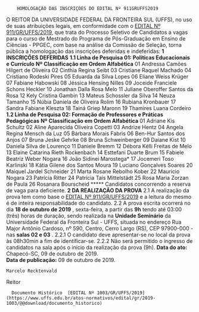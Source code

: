         HOMOLOGAÇÃO DAS INSCRIÇÕES DO EDITAL Nº 911GRUFFS2019  

 O REITOR DA UNIVERSIDADE FEDERAL DA FRONTEIRA SUL (UFFS), no uso de suas atribuições legais, em conformidade com o [EDITAL Nº 911/GR/UFFS/2019](https://www.uffs.edu.br/atos-normativos/edital/gr/2019-0911), que trata do Processo Seletivo de Candidatos a vagas para o curso de Mestrado do Programa de Pós-Graduação em Ensino de Ciências - PPGEC, com base na análise da Comissão de Seleção, torna pública a homologação das inscrições deferidas e indeferidas:  **1 INSCRIÇÕES DEFERIDAS** **1.1 Linha de Pesquisa 01: Políticas Educacionais e Currículo**     **Nº**    **Classificação em Ordem Alfabética**     01   Andressa Camões Hilgert de Oliveira     02   Cinthia Regina Seibt     03   Cristiane Raquel Machado     04   Cristiano Rodeski Pires     05   Eduarda da Silva Lopes     06   Eliane Weiss Krüger     07   Fabiane Habowski     08   Jéssica Hensing Nilles     09   Joceide Franciele Schons Heckler     10   Jonathan Dalla Rosa Melo     11   Juliane Oberoffer Santos da Rosa     12   Kely Cristina Gambin     13   Mateus Schossler da Silva     14   Neuza Tamanho     15   Núbia Daniela de Oliveira Rolim     16   Rubiana Kronbauer     17   Sandra Fabiane Kleszta     18   Tainá Griep Maronn     19   Thamires Luana Cordeiro     **1.2 Linha de Pesquisa 02: Formação de Professores e Práticas Pedagógicas**     **Nº**    **Classificação em Ordem Alfabética**     01   Adriane Kis Schultz     02   Aline Aparecida Oliveira Copetti     03   Andrize Hentz     04   Angela Regina Mensch da Luz     05   Bárbara Morais Fabris     06   Ben-Hur Santos dos Anjos     07   Bruna Jeske Gehrke     08   Bruna Schweinberger     09   Daiane Kist     10   Daniela Silva de Lourenço     11   Daniele Bremm     12   Débora Kélli Freitas de Melo     13   Elaine Catarina Rieth Rockenbach     14   Esttefani Duarte Brum     15   Fabiele Beatriz Weber Nogara     16   João Sidinei Marostega*     17   Jocemeri Toso Karlinski     18   Kátia Gilene dos Santos Moura     19   Luciano Gonçalves Soares     20   Maiquel Jardel Schneider     21   Marta Rosane Rebolho Kober     22   Mauricio Nogara     23   Patrícia Ritter     24   Patrícia Taís Mittelstädt     25   Rosa Maria Zorzan de Paula     26   Rosanara Bourscheid     *****  Candidatos concorrendo a reserva de vaga para deficiente.  **2 DA REALIZAÇÃO DA PROVA** 2.1 A realização da prova tem como base o [EDITAL Nº 911/GR/UFFS/2019](https://www.uffs.edu.br/atos-normativos/edital/gr/2019-0911) e a leitura do mesmo é de inteira responsabilidade do candidato. 2.2 A prova escrita ocorrerá no dia **18 de outubro de 2019** , sexta-feira, a partir das **9h**  tendo até 03:00 (três) horas de duração, sendo realizada na **Unidade Seminário** da Universidade Federal da Fronteira Sul - UFFS, situada no endereço Rua Major Antônio Cardoso, nº 590, Centro, Cerro Largo (RS), CEP 97900-000 - nas **salas 02 e 03** . 2.2.1 O candidato deve apresentar-se no local da prova às 08h30min a fim de identificar-se. 2.2.2 Não será permitido o ingresso de candidatos na sala após o início da realização da prova (9h).      **Data do ato:** Chapecó-SC, 09 de outubro de 2019.   
 **Data de publicação:**  09 de outubro de 2019. 

    Marcelo Recktenvald   
 Reitor 

      Documento Histórico  [EDITAL Nº 1003/GR/UFFS/2019](https://www.uffs.edu.br/atos-normativos/edital/gr/2019-1003/@@download/documento_historico)     
      